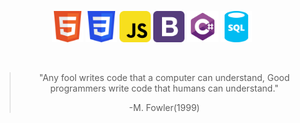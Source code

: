 <p align="center">
<!--   <strong>Technologies</strong> -->
</p>

<p align="center">
  <code><img height="50" src="./icons_tecnologias/html5-svgrepo-com.svg" alt="Hypertext Markup language" title="Html5" /></code>
  <code><img height="50" src="./icons_tecnologias/css3-svgrepo-com.svg" alt="Cascating cheat style" title="Css3" /></code>
  <code><img height="50" src="./icons_tecnologias/javascript-svgrepo-com.svg" alt="JavaScript" title="JavaScript/EcmaScript" /></code>
  <code><img height="50" src="./icons_tecnologias/bootstrap-svgrepo-com.svg" alt="Bootstrap" title="Bootstrap" /></code>
<!--   <code><img height="50" src="./icons_tecnologias/reactjs-svgrepo-com.svg" alt="React" title="React" /></code> -->
  <code><img height="50" src="./icons_tecnologias/csharp-svgrepo-com.svg" alt="Csharp" title="Csharp" /></code>
<!--   <code><img height="50" src="./icons_tecnologias/python-svgrepo-com.svg" alt="Python" title="Python" /></code> -->
  <code><img height="50" src="./icons_tecnologias/sql-database-generic-svgrepo-com.svg" alt="Sql" title="Sql" /></code>
</p>

<br/>

<blockquote align="center">
  <p>"Any fool writes code that a computer can understand, Good programmers write code that humans can understand."</p>
  <footer>-M. Fowler(1999)</footer>
</blockquote>

<br/>
